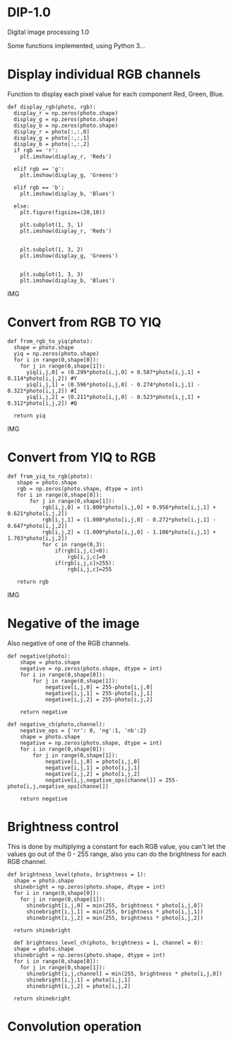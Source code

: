 # DIP-1.0
Digital image processing 1.0


Some functions implemented, using Python 3...
# Display individual RGB channels
Function to display each pixel value for each component Red, Green, Blue.
```
def display_rgb(photo, rgb):
  display_r = np.zeros(photo.shape)
  display_g = np.zeros(photo.shape)
  display_b = np.zeros(photo.shape)
  display_r = photo[:,:,0]
  display_g = photo[:,:,1]
  display_b = photo[:,:,2]
  if rgb == 'r':
    plt.imshow(display_r, 'Reds')

  elif rgb == 'g':
    plt.imshow(display_g, 'Greens')

  elif rgb == 'b':
    plt.imshow(display_b, 'Blues')

  else:
    plt.figure(figsize=(20,10))

    plt.subplot(1, 3, 1)
    plt.imshow(display_r, 'Reds')

    
    plt.subplot(1, 3, 2)
    plt.imshow(display_g, 'Greens')


    plt.subplot(1, 3, 3)
    plt.imshow(display_b, 'Blues')
``` 

IMG

# Convert from RGB TO YIQ
```
def from_rgb_to_yiq(photo):
  shape = photo.shape
  yiq = np.zeros(photo.shape)
  for i in range(0,shape[0]):
    for j in range(0,shape[1]):
      yiq[i,j,0] = (0.299*photo[i,j,0] + 0.587*photo[i,j,1] + 0.114*photo[i,j,2]) #Y
      yiq[i,j,1] = (0.596*photo[i,j,0] - 0.274*photo[i,j,1] - 0.322*photo[i,j,2]) #I
      yiq[i,j,2] = (0.211*photo[i,j,0] - 0.523*photo[i,j,1] + 0.312*photo[i,j,2]) #Q
      
  return yiq
  ```
  
  IMG
  
 # Convert from YIQ to RGB
 ```
 def from_yiq_to_rgb(photo):
    shape = photo.shape
    rgb = np.zeros(photo.shape, dtype = int)
    for i in range(0,shape[0]): 
        for j in range(0,shape[1]):
            rgb[i,j,0] = (1.000*photo[i,j,0] + 0.956*photo[i,j,1] + 0.621*photo[i,j,2])
            rgb[i,j,1] = (1.000*photo[i,j,0] - 0.272*photo[i,j,1] - 0.647*photo[i,j,2])
            rgb[i,j,2] = (1.000*photo[i,j,0] - 1.106*photo[i,j,1] + 1.703*photo[i,j,2])
            for c in range(0,3):
                if(rgb[i,j,c]<0):
                    rgb[i,j,c]=0
                if(rgb[i,j,c]>255):
                    rgb[i,j,c]=255
  
    return rgb
```

IMG

# Negative of the image
Also negative of one of the RGB channels.
```
def negative(photo):
    shape = photo.shape
    negative = np.zeros(photo.shape, dtype = int)
    for i in range(0,shape[0]): 
        for j in range(0,shape[1]):
            negative[i,j,0] = 255-photo[i,j,0]
            negative[i,j,1] = 255-photo[i,j,1]
            negative[i,j,2] = 255-photo[i,j,2]
  
    return negative

def negative_ch(photo,channel):
    negative_ops = {'nr': 0, 'ng':1, 'nb':2}
    shape = photo.shape
    negative = np.zeros(photo.shape, dtype = int)
    for i in range(0,shape[0]): 
        for j in range(0,shape[1]):
            negative[i,j,0] = photo[i,j,0]
            negative[i,j,1] = photo[i,j,1]
            negative[i,j,2] = photo[i,j,2]
            negative[i,j,negative_ops[channel]] = 255-photo[i,j,negative_ops[channel]]
            
    return negative
```

# Brightness control
This is done by multiplying a constant for each RGB value, you can't let the values go out of the 0 - 255 range, also you can do the brightness for each RGB channel.
```
def brightness_level(photo, brightness = 1):
  shape = photo.shape
  shinebright = np.zeros(photo.shape, dtype = int)
  for i in range(0,shape[0]): 
    for j in range(0,shape[1]):
      shinebright[i,j,0] = min(255, brightness * photo[i,j,0])
      shinebright[i,j,1] = min(255, brightness * photo[i,j,1])
      shinebright[i,j,2] = min(255, brightness * photo[i,j,2])
      
  return shinebright
  
  def brightness_level_ch(photo, brightness = 1, channel = 0):
  shape = photo.shape
  shinebright = np.zeros(photo.shape, dtype = int)
  for i in range(0,shape[0]): 
    for j in range(0,shape[1]):
      shinebright[i,j,channel] = min(255, brightness * photo[i,j,0])
      shinebright[i,j,1] = photo[i,j,1]
      shinebright[i,j,2] = photo[i,j,2]
      
  return shinebright
  ```
  
  # Convolution operation
  




